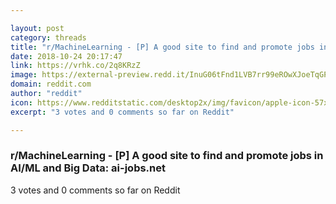 ```yaml
---

layout: post
category: threads
title: "r/MachineLearning - [P] A good site to find and promote jobs in AI/ML and Big Data: ai-jobs.net"
date: 2018-10-24 20:17:47
link: https://vrhk.co/2q8KRzZ
image: https://external-preview.redd.it/InuG06tFnd1LVB7rr99eROwXJoeTqGP_2a1s1URKGeI.jpg?auto=webp&s=d75169f5ecc094b5e73853f4fb1990f8a51fd346
domain: reddit.com
author: "reddit"
icon: https://www.redditstatic.com/desktop2x/img/favicon/apple-icon-57x57.png
excerpt: "3 votes and 0 comments so far on Reddit"

---
```


### r/MachineLearning - [P] A good site to find and promote jobs in AI/ML and Big Data: ai-jobs.net

3 votes and 0 comments so far on Reddit
